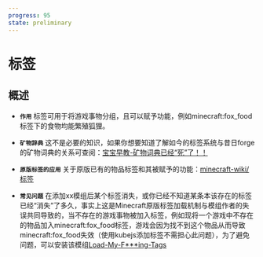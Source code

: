 ```yaml
---
progress: 95
state: preliminary
---
```

# 标签

## 概述

- **`作用`** 标签可用于将游戏事物分组，且可以赋予功能，例如minecraft:fox_food标签下的食物均能繁殖狐狸。

- **`矿物辞典`** 这不是必要的知识，如果你想要知道了解如今的标签系统与昔日forge的矿物词典的关系可查阅：[宝宝早教-矿物词典已经“死”了！！](https://www.mcmod.cn/post/1793.html)

- **`原版标签的应用`** 关于原版已有的物品标签和其被赋予的功能：[minecraft-wiki/标签](https://zh.minecraft.wiki/w/%E6%A0%87%E7%AD%BE#%E7%89%A9%E5%93%81)

- **`常见问题`** 在添加xx模组后某个标签消失，或你已经不知道某条本该存在的标签已经“消失”了多久，事实上这是Minecraft原版标签加载机制与模组作者的失误共同导致的，当不存在的游戏事物被加入标签，例如现将一个游戏中不存在的物品加入minecraft:fox_food标签，游戏会因为找不到这个物品从而导致minecraft:fox_food失效（使用kubejs添加标签不需担心此问题），为了避免问题，可以安装该模组[Load-My-F***ing-Tags](https://www.mcmod.cn/class/11473.html)

